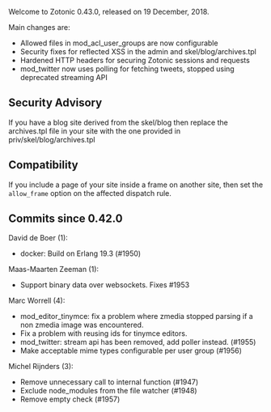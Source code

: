 Welcome to Zotonic 0.43.0, released on 19 December, 2018.

Main changes are:

*   Allowed files in mod\_acl\_user\_groups are now configurable
*   Security fixes for reflected XSS in the admin and skel/blog/archives.tpl
*   Hardened HTTP headers for securing Zotonic sessions and requests
*   mod\_twitter now uses polling for fetching tweets, stopped using deprecated streaming API



Security Advisory
-----------------

If you have a blog site derived from the skel/blog then replace the archives.tpl file in your site with the one provided in priv/skel/blog/archives.tpl



Compatibility
-------------

If you include a page of your site inside a frame on another site, then set the `allow_frame` option on the affected dispatch rule.



Commits since 0.42.0
--------------------

David de Boer (1):

*   docker: Build on Erlang 19.3 (#1950)

Maas-Maarten Zeeman (1):

*   Support binary data over websockets. Fixes #1953

Marc Worrell (4):

*   mod\_editor\_tinymce: fix a problem where zmedia stopped parsing if a non zmedia image was encountered.
*   Fix a problem with reusing ids for tinymce editors.
*   mod\_twitter: stream api has been removed, add poller instead. (#1955)
*   Make acceptable mime types configurable per user group (#1956)

Michel Rijnders (3):

*   Remove unnecessary call to internal function (#1947)
*   Exclude node\_modules from the file watcher (#1948)
*   Remove empty check (#1957)